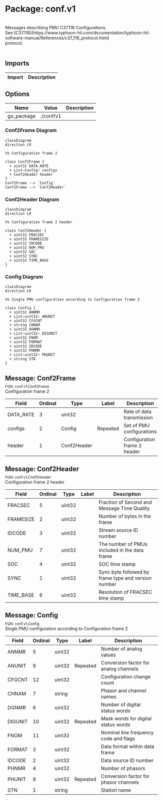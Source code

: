 # Package: conf.v1

<div class="comment"><span><!-- markdownlint-disable --></span><br/><span>Messages describing PMU C37.118 Configurations. </span><br/><span>See [C37.118](https://www.typhoon-hil.com/documentation/typhoon-hil-software-manual/References/c37_118_protocol.html)</span><br/><span>protocol.</span><br/><span></span><br/></div>

## Imports

| Import | Description |
|--------|-------------|



## Options

| Name       | Value     | Description |
|------------|-----------|-------------|
| go_package | ./conf/v1 |             |




### Conf2Frame Diagram

```mermaid
classDiagram
direction LR

%% Configuration frame 2

class Conf2Frame {
  + uint32 DATA_RATE
  + List~Config~ configs
  + Conf2Header header
}
Conf2Frame --> `Config`
Conf2Frame --> `Conf2Header`

```
### Conf2Header Diagram

```mermaid
classDiagram
direction LR

%% Configuration frame 2 header

class Conf2Header {
  + uint32 FRACSEC
  + uint32 FRAMESIZE
  + uint32 IDCODE
  + uint32 NUM_PMU
  + uint32 SOC
  + uint32 SYNC
  + uint32 TIME_BASE
}

```
### Config Diagram

```mermaid
classDiagram
direction LR

%% Single PMU configuration according to Configuration frame 2

class Config {
  + uint32 ANNMR
  + List~uint32~ ANUNIT
  + uint32 CFGCNT
  + string CHNAM
  + uint32 DGNMR
  + List~uint32~ DIGUNIT
  + uint32 FNOM
  + uint32 FORMAT
  + uint32 IDCODE
  + uint32 PHNMR
  + List~uint32~ PHUNIT
  + string STN
}

```

## Message: Conf2Frame
<div style="font-size: 12px; margin-top: -10px;" class="fqn">FQN: conf.v1.Conf2Frame</div>

<div class="comment"><span>Configuration frame 2</span><br/></div>

| Field     | Ordinal | Type        | Label    | Description                   |
|-----------|---------|-------------|----------|-------------------------------|
| DATA_RATE | 3       | uint32      |          | Rate of data transmission     |
| configs   | 2       | Config      | Repeated | Set of PMU configurations     |
| header    | 1       | Conf2Header |          | Configuration frame 2 header  |


## Message: Conf2Header
<div style="font-size: 12px; margin-top: -10px;" class="fqn">FQN: conf.v1.Conf2Header</div>

<div class="comment"><span>Configuration frame 2 header</span><br/></div>

| Field     | Ordinal | Type   | Label | Description                                          |
|-----------|---------|--------|-------|------------------------------------------------------|
| FRACSEC   | 5       | uint32 |       | Fraction of Second and Message Time Quality          |
| FRAMESIZE | 2       | uint32 |       | Number of bytes in the frame                         |
| IDCODE    | 3       | uint32 |       | Stream source ID number                              |
| NUM_PMU   | 7       | uint32 |       | The number of PMUs included in the data frame        |
| SOC       | 4       | uint32 |       | SOC time stamp                                       |
| SYNC      | 1       | uint32 |       | Sync byte followed by frame type and version number  |
| TIME_BASE | 6       | uint32 |       | Resolution of FRACSEC time stamp                     |


## Message: Config
<div style="font-size: 12px; margin-top: -10px;" class="fqn">FQN: conf.v1.Config</div>

<div class="comment"><span>Single PMU configuration according to Configuration frame 2</span><br/></div>

| Field   | Ordinal | Type   | Label    | Description                            |
|---------|---------|--------|----------|----------------------------------------|
| ANNMR   | 5       | uint32 |          | Number of analog values                |
| ANUNIT  | 9       | uint32 | Repeated | Conversion factor for analog channels  |
| CFGCNT  | 12      | uint32 |          | Configuration change count             |
| CHNAM   | 7       | string |          | Phasor and channel names               |
| DGNMR   | 6       | uint32 |          | Number of digital status words         |
| DIGUNIT | 10      | uint32 | Repeated | Mask words for digital status words    |
| FNOM    | 11      | uint32 |          | Nominal line frequency code and flags  |
| FORMAT  | 3       | uint32 |          | Data format within data frame          |
| IDCODE  | 2       | uint32 |          | Data source ID number                  |
| PHNMR   | 4       | uint32 |          | Number of phasors                      |
| PHUNIT  | 8       | uint32 | Repeated | Conversion factor for phasor channels  |
| STN     | 1       | string |          | Station name                           |




<!-- Created by: Proto Diagram Tool -->
<!-- https://github.com/GoogleCloudPlatform/proto-gen-md-diagrams -->
